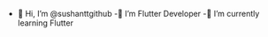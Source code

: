 - 👋 Hi, I’m @sushanttgithub
-👀 I’m Flutter Developer
-🌱 I’m currently learning Flutter
<!---
sushanttgithub/sushanttgithub is a ✨ special ✨ repository because its `README.md` (this file) appears on your GitHub profile.
You can click the Preview link to take a look at your changes.
--->
